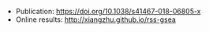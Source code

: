 - Publication: https://doi.org/10.1038/s41467-018-06805-x
- Online results: http://xiangzhu.github.io/rss-gsea
